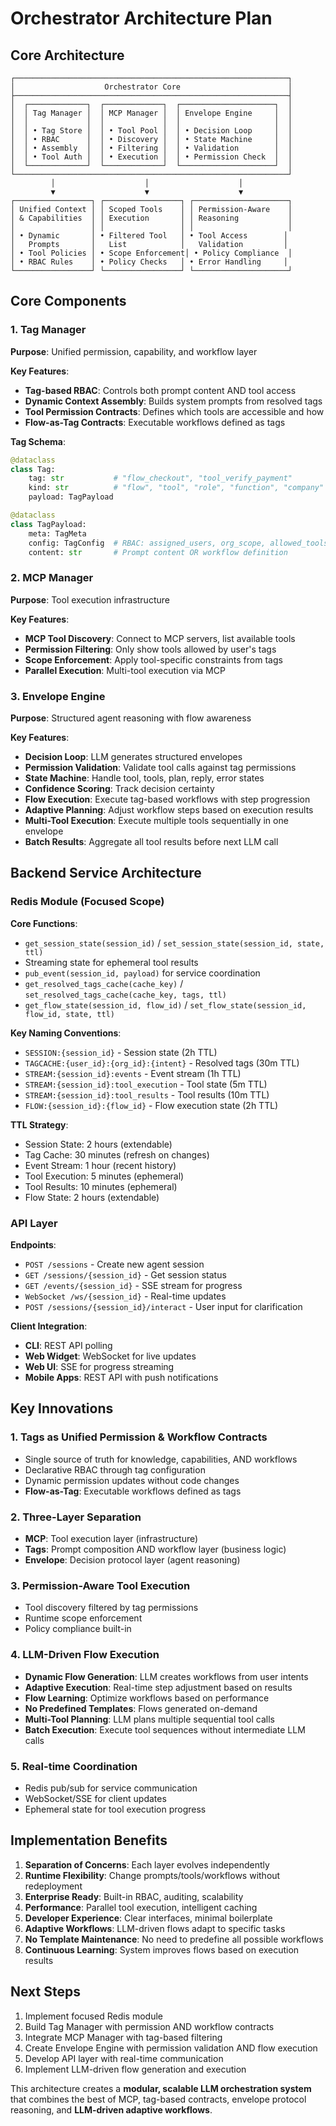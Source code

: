 # Orchestrator Architecture Plan

## Core Architecture

```
┌─────────────────────────────────────────────────────────────┐
│                    Orchestrator Core                        │
├─────────────────────────────────────────────────────────────┤
│  ┌─────────────┐  ┌─────────────┐  ┌─────────────────────┐  │
│  │ Tag Manager │  │ MCP Manager │  │ Envelope Engine     │  │
│  │             │  │             │  │                     │  │
│  │ • Tag Store │  │ • Tool Pool │  │ • Decision Loop     │  │
│  │ • RBAC      │  │ • Discovery │  │ • State Machine     │  │
│  │ • Assembly  │  │ • Filtering │  │ • Validation        │  │
│  │ • Tool Auth │  │ • Execution │  │ • Permission Check  │  │
│  └─────────────┘  └─────────────┘  └─────────────────────┘  │
└─────────────────────────────────────────────────────────────┘
         │                    │                    │
         ▼                    ▼                    ▼
┌─────────────────┐ ┌─────────────────┐ ┌─────────────────────┐
│ Unified Context │ │ Scoped Tools    │ │ Permission-Aware    │
│ & Capabilities  │ │ Execution       │ │ Reasoning           │
│                 │ │                 │ │                     │
│ • Dynamic       │ • Filtered Tool   │ • Tool Access        │
│   Prompts       │   List            │   Validation         │
│ • Tool Policies │ • Scope Enforcement│ • Policy Compliance  │
│ • RBAC Rules    │ • Policy Checks   │ • Error Handling     │
└─────────────────┘ └─────────────────┘ └─────────────────────┘
```

## Core Components

### 1. Tag Manager
**Purpose**: Unified permission, capability, and workflow layer

**Key Features**:
- **Tag-based RBAC**: Controls both prompt content AND tool access
- **Dynamic Context Assembly**: Builds system prompts from resolved tags
- **Tool Permission Contracts**: Defines which tools are accessible and how
- **Flow-as-Tag Contracts**: Executable workflows defined as tags

**Tag Schema**:
```python
@dataclass
class Tag:
    tag: str           # "flow_checkout", "tool_verify_payment"
    kind: str          # "flow", "tool", "role", "function", "company"
    payload: TagPayload

@dataclass
class TagPayload:
    meta: TagMeta
    config: TagConfig  # RBAC: assigned_users, org_scope, allowed_tools
    content: str       # Prompt content OR workflow definition
```

### 2. MCP Manager
**Purpose**: Tool execution infrastructure

**Key Features**:
- **MCP Tool Discovery**: Connect to MCP servers, list available tools
- **Permission Filtering**: Only show tools allowed by user's tags
- **Scope Enforcement**: Apply tool-specific constraints from tags
- **Parallel Execution**: Multi-tool execution via MCP

### 3. Envelope Engine
**Purpose**: Structured agent reasoning with flow awareness

**Key Features**:
- **Decision Loop**: LLM generates structured envelopes
- **Permission Validation**: Validate tool calls against tag permissions
- **State Machine**: Handle tool, tools, plan, reply, error states
- **Confidence Scoring**: Track decision certainty
- **Flow Execution**: Execute tag-based workflows with step progression
- **Adaptive Planning**: Adjust workflow steps based on execution results
- **Multi-Tool Execution**: Execute multiple tools sequentially in one envelope
- **Batch Results**: Aggregate all tool results before next LLM call

## Backend Service Architecture

### Redis Module (Focused Scope)

**Core Functions**:
- `get_session_state(session_id)` / `set_session_state(session_id, state, ttl)`
- Streaming state for ephemeral tool results
- `pub_event(session_id, payload)` for service coordination
- `get_resolved_tags_cache(cache_key)` / `set_resolved_tags_cache(cache_key, tags, ttl)`
- `get_flow_state(session_id, flow_id)` / `set_flow_state(session_id, flow_id, state, ttl)`

**Key Naming Conventions**:
- `SESSION:{session_id}` - Session state (2h TTL)
- `TAGCACHE:{user_id}:{org_id}:{intent}` - Resolved tags (30m TTL)
- `STREAM:{session_id}:events` - Event stream (1h TTL)
- `STREAM:{session_id}:tool_execution` - Tool state (5m TTL)
- `STREAM:{session_id}:tool_results` - Tool results (10m TTL)
- `FLOW:{session_id}:{flow_id}` - Flow execution state (2h TTL)

**TTL Strategy**:
- Session State: 2 hours (extendable)
- Tag Cache: 30 minutes (refresh on changes)
- Event Stream: 1 hour (recent history)
- Tool Execution: 5 minutes (ephemeral)
- Tool Results: 10 minutes (ephemeral)
- Flow State: 2 hours (extendable)

### API Layer

**Endpoints**:
- `POST /sessions` - Create new agent session
- `GET /sessions/{session_id}` - Get session status
- `GET /events/{session_id}` - SSE stream for progress
- `WebSocket /ws/{session_id}` - Real-time updates
- `POST /sessions/{session_id}/interact` - User input for clarification

**Client Integration**:
- **CLI**: REST API polling
- **Web Widget**: WebSocket for live updates
- **Web UI**: SSE for progress streaming
- **Mobile Apps**: REST API with push notifications

## Key Innovations

### 1. Tags as Unified Permission & Workflow Contracts
- Single source of truth for knowledge, capabilities, AND workflows
- Declarative RBAC through tag configuration
- Dynamic permission updates without code changes
- **Flow-as-Tag**: Executable workflows defined as tags

### 2. Three-Layer Separation
- **MCP**: Tool execution layer (infrastructure)
- **Tags**: Prompt composition AND workflow layer (business logic)
- **Envelope**: Decision protocol layer (agent reasoning)

### 3. Permission-Aware Tool Execution
- Tool discovery filtered by tag permissions
- Runtime scope enforcement
- Policy compliance built-in

### 4. LLM-Driven Flow Execution
- **Dynamic Flow Generation**: LLM creates workflows from user intents
- **Adaptive Execution**: Real-time step adjustment based on results
- **Flow Learning**: Optimize workflows based on performance
- **No Predefined Templates**: Flows generated on-demand
- **Multi-Tool Planning**: LLM plans multiple sequential tool calls
- **Batch Execution**: Execute tool sequences without intermediate LLM calls

### 5. Real-time Coordination
- Redis pub/sub for service communication
- WebSocket/SSE for client updates
- Ephemeral state for tool execution progress

## Implementation Benefits

1. **Separation of Concerns**: Each layer evolves independently
2. **Runtime Flexibility**: Change prompts/tools/workflows without redeployment
3. **Enterprise Ready**: Built-in RBAC, auditing, scalability
4. **Performance**: Parallel tool execution, intelligent caching
5. **Developer Experience**: Clear interfaces, minimal boilerplate
6. **Adaptive Workflows**: LLM-driven flows adapt to specific tasks
7. **No Template Maintenance**: No need to predefine all possible workflows
8. **Continuous Learning**: System improves flows based on execution results

## Next Steps

1. Implement focused Redis module
2. Build Tag Manager with permission AND workflow contracts
3. Integrate MCP Manager with tag-based filtering
4. Create Envelope Engine with permission validation AND flow execution
5. Develop API layer with real-time communication
6. Implement LLM-driven flow generation and execution

This architecture creates a **modular, scalable LLM orchestration system** that combines the best of MCP, tag-based contracts, envelope protocol reasoning, and **LLM-driven adaptive workflows**.